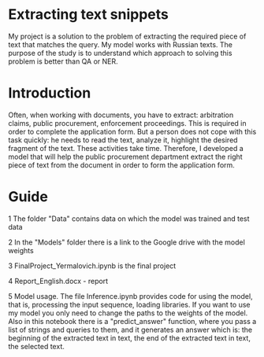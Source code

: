 # Extracting text snippets
<p>My project is a solution to the problem of extracting the required piece of text that matches the query. My model works with Russian texts. The purpose of the study is to understand which approach to solving this problem is better than QA or NER.</p>
<p><h1>Introduction</h1></p></p>
Often, when working with documents, you have to extract: arbitration claims, public procurement, enforcement proceedings. This is required in order to complete the application form. But a person does not cope with this task quickly: he needs to read the text, analyze it, highlight the desired fragment of the text. These activities take time. Therefore, I developed a model that will help the public procurement department extract the right piece of text from the document in order to form the application form.
<p></p><h1>Guide</h1></p>
<p>1 The folder "Data" contains data on which the model was trained and test data</p>
<p>2 In the "Models" folder there is a link to the Google drive with the model weights</p>
<p>3 FinalProject_Yermalovich.ipynb is the final project</p>
<p>4 Report_English.docx - report</p>
<p>5 Model usage. The file Inference.ipynb provides code for using the model, that is, processing the input sequence, loading libraries. If you want to use my model you only need to change the paths to the weights of the model. Also in this notebook there is a "predict_answer" function, where you pass a list of strings and queries to them, and it generates an answer which is: the beginning of the extracted text in text, the end of the extracted text in text, the selected text.</p> 
